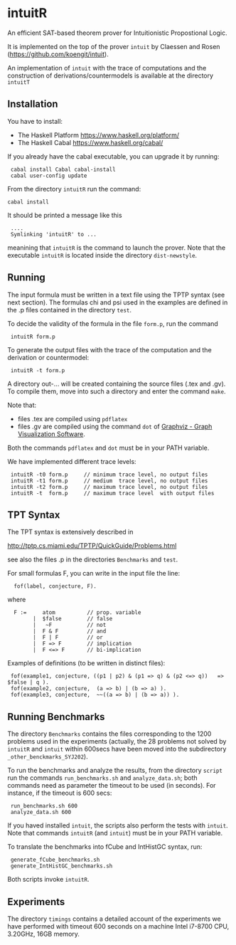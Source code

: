 intuitR
=======

An efficient SAT-based theorem prover for Intuitionistic Propostional Logic.

It is implemented on the top of the prover `intuit` by Claessen and Rosen
(https://github.com/koengit/intuit).

An implementation of `intuit` with the trace of computations and the
construction of derivations/countermodels is available at the
directory `intuitT`

Installation
------------

You have to install:

- The Haskell Platform  https://www.haskell.org/platform/
- The Haskell Cabal     https://www.haskell.org/cabal/


If you already have the cabal executable, you can upgrade it by running:

```console
 cabal install Cabal cabal-install
 cabal user-config update
```

From the  directory `intuitR` run the command:

 ```console
 cabal install
```

It should be printed a message like this

```console
 ....
 Symlinking 'intuitR' to ...
```


meanining that `intuitR` is the command to launch the prover.
Note that  the executable `intuitR` is located inside the directory `dist-newstyle`.


Running
-------

The input formula must be written in a text file using the TPTP syntax (see next section).
The formulas chi and psi used in the examples are defined in the .p files contained in
the directory `test`.

To decide the validity of the formula in the file `form.p`, run the command

```console
 intuitR form.p
```

To generate the output files with the trace of the computation and the derivation or countermodel:

```console
 intuitR -t form.p
```

A directory out-...  will be created containing  the source files (.tex and .gv).
To compile them, move into such a directory and enter the command `make`.

Note that:

-  files .tex  are compiled using  `pdflatex`
-  files .gv   are compiled using the command `dot` of
   [Graphviz - Graph Visualization Software](https://graphviz.org/).

Both the commands `pdflatex` and `dot` must be in your PATH variable.

We have implemented different  trace levels:

```console
 intuitR -t0 form.p     // minimum trace level, no output files 
 intuitR -t1 form.p     // medium  trace level, no output files 
 intuitR -t2 form.p     // maximum trace level, no output files 
 intuitR -t  form.p     // maximum trace level  with output files 
```

TPT Syntax
----------

The TPT syntax is extensively described in

 http://tptp.cs.miami.edu/TPTP/QuickGuide/Problems.html

see also the files .p in the directories `Benchmarks` and `test`.

For small formulas F, you can write in the input file the line:

```console
  fof(label, conjecture, F).
```

where

```console
  F :=     atom          // prop. variable
        |  $false        // false
        |   ~F           // not 
        |  F & F         // and
        |  F | F         // or
        |  F => F        // implication 
        |  F <=> F       // bi-implication
```

Examples of definitions (to be written in distinct files): 

```console
 fof(example1, conjecture, ((p1 | p2) & (p1 => q) & (p2 <=> q))   => $false | q ).
 fof(example2, conjecture,  (a => b) | (b => a) ).
 fof(example3, conjecture,  ~~((a => b) | (b => a)) ). 
```

Running Benchmarks
------------------

The directory `Benchmarks` contains the files corresponding to the 1200 problems used in the experiments
(actually, the 28 problems not solved by `intuitR` and `intuit` within 600secs have been moved
into the subdirectory `_other_benckmarks_SYJ202`).

To run the benchmarks and analyze the results, from the directory
`script` run the commands `run_benchmarks.sh` and `analyze_data.sh`;
both commands need as parameter the timeout to be used (in seconds).
For instance, if the timeout is 600 secs:

```console
 run_benchmarks.sh 600
 analyze_data.sh 600
```

If you haved installed `intuit`, the scripts also perform the tests with `intuit`.
Note that  commands  `intuitR` (and `intuit`) must be in your PATH variable.

To translate the benchmarks into fCube and IntHistGC syntax, run:

```console
 generate_fCube_benchmarks.sh
 generate_IntHistGC_benchmarks.sh
```

Both scripts invoke `intuitR`.

Experiments
-----------

The directory `timings` contains a detailed account of the
experiments we have performed with timeout 600 seconds on a machine 
Intel  i7-8700 CPU, 3.20GHz, 16GB memory.